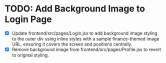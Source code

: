 # TODO: Add Background Image to Login Page

- [x] Update frontend/src/pages/Login.jsx to add background image styling to the outer div using inline styles with a sample finance-themed image URL, ensuring it covers the screen and positions centrally.
- [x] Remove background image from frontend/src/pages/Profile.jsx to revert to original styling.
